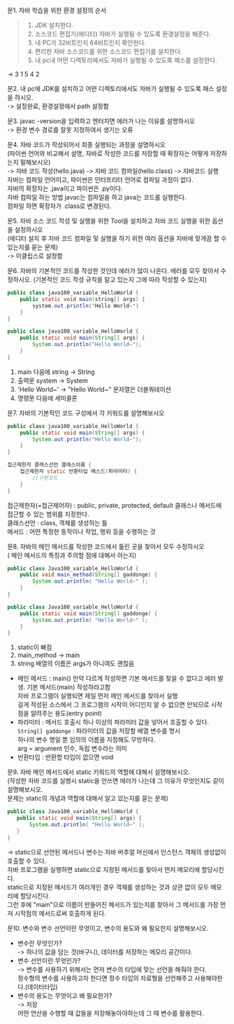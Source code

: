문1. 자바 학습을 위한 환경 설정의 순서  
>1. JDK 설치한다.    
>2. 소스코드 편집기(에디터) 자바가 실행될 수 있도록 환경설정을 해준다.  
>3. 내 PC가 32비트인지 64비트인지 확인한다.
>4. 편리한 자바 소스코드를 위한 소스코드 편집기를 설치한다.  
>5. 내 pc내 어떤 디렉토리에서도 자바가 실행될 수 있도록 패스를 설정한다.  
 
-> 3 1 5 4 2

문2.  내 pc에 JDK를 설치하고 어떤 디렉토리에서도 자바가 실행될 수 있도록 패스 설정을 하시오.  
-> 설정완료, 환경설정에서 path 설정함

문3. javac -version을 입력하고 엔터치면 에러가 나는 이유를 설명하시오  
-> 환경 변수 경로를 잘못 지정하여서 생기는 오류  

문4. 자바 코드가 작성되어서 최종 실행되는 과정을 설명하시오  
(파이썬 언어와 비교해서 설명, 자바로 작성한 코드를 저장할 때 확장자는 어떻게 저장하는지 말해보시오)  
->  자바 코드 작성(hello.java) -> 자바 코드 컴파일(hello.class) -> 자바코드 실행  
자바는 컴파일 언어이고, 파이썬은 인터프리터 언어로 컴파일 과정이 없다.  
자바의 확장자는 .java이고 파이썬은 .py이다.  
자바 컴파일 하는 방법
javac는 컴파일을 하고 java는 코드를 실행한다.  
컴파일 하면 확장자가 .class로 변경된다.  

문5. 자바 소스 코드 작성 및 실행을 위한 Tool을 설치하고 자바 코드 실행을 위한 옵션을 설정하시오  
(에디터 설치 후 자바 코드 컴파일 및 실행을 하기 위한 여러 옵션을 자바에 맞게끔 할 수 있는지를 묻는 문제)  
-> 이클립스로 설정함

문6. 자바의 기본적인 코드를 작성한 것인데 에러가 많이 나온다. 에러를 모두 찾아서 수정하시오.
(기본적인 코드 작성 규칙을 알고 있는지 그에 따라 작성할 수 있는지)
``` java
public class java100_variable_HelloWorld {
    public static void main(string[] args) {
        system.out.println('Hello World~')
    }
}
```
``` java
public class java100_variable_HelloWorld {
    public static void main(String[] args) {
        System.out.println("Hello World~");
    }
}
```
1. main 다음에 string -> String
2. 출력문 system -> System 
3. 'Hello World~' -> "Hello World~" 문자열은 더블쿼테이션
4. 명령문 다음에 세미콜론  

문7. 자바의 기본적인 코드 구성에서 각 키워드를 설명해보시오  
``` java
public class java100_variable_HelloWorld {
    public static void main(String[] args) {
        System.out.println("Hello World~");
    }
}
```
``` java
접근제한자 클래스선언 클래스이름 {
    접근제한자 static 반환타입 메스드(파라미터) {
        //구현코드
    }
}
```
접근제한자(=접근제어자) : public, private, protected, default 클래스나 메서드에 접근할 수 있는 범위를 지정한다.  
클래스선언 : class, 객체를 생성하는 틀  
메서드 : 어떤 특정한 동작이나 작업, 행위 등을 수행하는 것  

문8. 자바의 메인 메서드를 작성한 코드에서 틀린 곳을 찾아서 모두 수정하시오  
( 메인 메서드의 특징과 주의할 점에 대해서 아는지)
``` java
public class Java100_variable_HelloWorld {
    public void main_method(String[] gaddonge) {
        System.out.println( "Hello World~" );
    }
}
```
``` java
public class Java100_variable_HelloWorld {
    public static void main(String[] gaddonge) {
        System.out.println( "Hello World~" );
    }
}
```
1. static이 빠짐
2. main_method -> main
3. string 배열의 이름은 args가 아니여도 괜찮음  
- 메인 메서드 : main() 만약 다르게 작성하면 기본 메서드를 찾을 수 없다고 에러 발생. 기본 메서드(main) 작성하라고함  
자바 프로그램이 실행되면 제일 먼저 메인 메서드를 찾아서 실행  
길게 작성된 소스에서 그 프로그램의 시작이 어디인지 알 수 없으면 안되므로 시작점을 알려주는 용도(entry point)  
- 파라미터 : 메서드 호출시 하나 이상의 파라미터 값을 넣어서 호출할 수 있다.  
`String[] gaddonge` : 파라미터의 값을 저장할 배열 변수를 명시  
하나의 변수 명일 뿐 임의의 이름을 지정해도 무방하다.  
arg = argument 인수, 독립 변수라는 의미  
- 반환타입 : 반환할 타입이 없으면 void

문9.  자바 메인 메서드에서 static 키워드의 역할에 대해서 설명해보시오.  
(작성한 자바 코드를 실행시 static을 안쓰면 에러가 나는데 그 이유가 무엇인지도 같이 설명해보시오.  
 문제는 static의 개념과 역할에 대해서 알고 있는지를 묻는 문제)
 ``` java
 public class Java100_variable_HelloWorld {
    public static void main(String[] args) {
        System.out.println( "Hello World~" );
    }
}
```
-> static으로 선언된 메서드나 변수는 자바 버추얼 머신에서 인스턴스 객체의 생성없이 호출할 수 있다.  
자바 프로그램을 실행하면 static으로 지정된 메서드를 찾아서 먼저 메모리에 할당시킨다.  
static으로 지정된 메서드가 여러개인 경우 객체를 생성하는 것과 상관 없이 모두 메모리에 할당시킨다.  
그런 후에 "main"으로 이름이 만들어진 메서드가 있는지를 찾아서 그 메서드를 가장 먼저 시작점의 메서드로써 호출하게 된다.  

문10. 변수와 변수 선언이란 무엇이고, 변수의 용도와 왜 필요한지 설명해보시오.  
- 변수란 무엇인가?  
    -> 하나의 값을 담는 것(바구니), 데이터를 저장하는 메모리 공간이다.  
- 변수 선언이란 무엇인가?  
    -> 변수를 사용하기 위해서는 먼저 변수의 타입에 맞는 선언을 해줘야 한다.  
    정수형의 변수를 사용하고자 한다면 정수 타입의 자료형을 선언해주고 사용해야한다.(데이터타입)  
- 변수의 용도는 무엇이고 왜 필요한가?  
    -> 저장  
    어떤 연산을 수행할 때 값들을 저장해놓아야하는데 그 때 변수를 활용한다.  

    